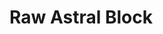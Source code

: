 # Raw Astral Block

<figure><img src="https://github.com/user-attachments/assets/0fbdda80-41e4-4426-aa6d-017f0456eeae" alt=""><figcaption></figcaption></figure>

